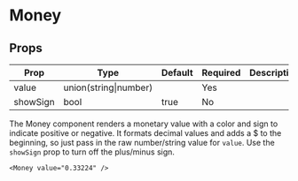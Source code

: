 Money
=====


Props
-----

Prop                  | Type     | Default                   | Required | Description
--------------------- | -------- | ------------------------- | -------- | -----------
value|union(string\|number)||Yes|
showSign|bool|true|No|

The Money component renders a monetary value with a color and sign to indicate positive or negative. It formats decimal values and adds a $ to the beginning, so just pass in the raw number/string value for `value`. Use the `showSign` prop to turn off the plus/minus sign.

```
<Money value="0.33224" />
```

